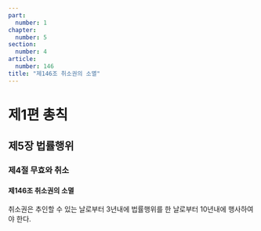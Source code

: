 ```yaml
---
part:
  number: 1
chapter:
  number: 5
section:
  number: 4
article:
  number: 146
title: "제146조 취소권의 소멸"
---
```


# 제1편 총칙

## 제5장 법률행위

### 제4절 무효와 취소

#### 제146조 취소권의 소멸

취소권은 추인할 수 있는 날로부터 3년내에 법률행위를 한 날로부터 10년내에 행사하여야 한다.
